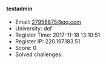#### testadmin  

* Email: 27958875@qq.com  
* University: def  
* Register Time: 2017-11-18 13:10:51  
* Register IP: 220.197.183.51  
* Score: 0  
* Solved challenges: 
